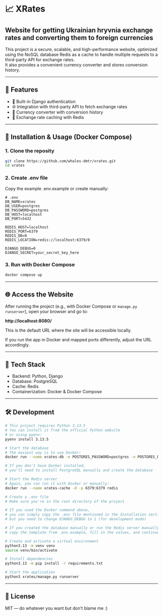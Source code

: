 # 📈 XRates

## Website for getting Ukrainian hryvnia exchange rates and converting them to foreign currencies

This project is a secure, scalable, and high-performance website, optimized using the NoSQL database Redis as a cache to handle multiple requests to a third-party API for exchange rates.  
It also provides a convenient currency converter and stores conversion history.

---

## 🚀 Features

- 🔐 Built-in Django authentication  
- 🌐 Integration with third-party API to fetch exchange rates  
- 💱 Currency converter with conversion history  
- 🧠 Exchange rate caching with Redis

---

## 🧪 Installation & Usage (Docker Compose)

### 1. Clone the reposity 

```bash
git clone https://github.com/whales-dmtr/xrates.git
cd xrates
```

### 2. Create .env file

Copy the example .env.example or create manually:

```env
# .env
DB_NAME=xrates
DB_USER=postgres
DB_PASSWORD=postgres
DB_HOST=localhost
DB_PORT=5432

REDIS_HOST=localhost
REDIS_PORT=6379
REDIS_DB=0
REDIS_LOCATION=redis://localhost:6379/0

DJANGO_DEBUG=0  
DJANGO_SECRET=your_secret_key_here
```

### 3. Run with Docker Compose 

```bash
docker compose up
```

---

## 🌐 Access the Website

After running the project (e.g., with Docker Compose or `manage.py runserver`), open your browser and go to:

**http://localhost:8080/**

This is the default URL where the site will be accessible locally.

If you run the app in Docker and mapped ports differently, adjust the URL accordingly.

---

## 🧩 Tech Stack
- Backend: Python, Django
- Database: PostgreSQL
- Cache: Redis
- Containerization: Docker & Docker Compose

---

## 🛠️ Development

```bash
# This project requires Python 3.13.5
# You can install it from the official Python website
# or using pyenv:
pyenv install 3.13.5

# Start the database
# The easiest way is to use Docker:
docker run --name xrates-db -e POSTGRES_PASSWORD=postgres -e POSTGRES_DB=xrates -d -p 5432:5432 postgres

# If you don't have Docker installed,
# you'll need to install PostgreSQL manually and create the database

# Start the Redis server 
# Again, you can run it with Docker or manually:
docker run --name xrates-cache -d -p 6379:6379 redis

# Create a .env file
# Make sure you're in the root directory of the project

# If you used the Docker command above,
# you can simply copy the .env file mentioned in the Installation section,
# but you need to change DJANGO_DEBUG to 1 (for development mode)

# If you created the database manually or run the Redis server manually,
# copy the template from .env.example, fill in the values, and continue

# Create and activate a virtual environment
python3.13 -m venv venv
source venv/bin/activate

# Install dependencies
python3.13 -m pip install -r requirements.txt

# Start the application
python3 xrates/manage.py runserver
```

---

## 📝 License

MIT — do whatever you want but don’t blame me :)

